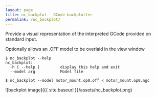```yaml
---
layout: page
title: nc_backplot - GCode backplotter
permalink: /nc_backplot/
---
```


Provide a visual representation of the interpreted GCode provided on standard input.

Optionally allows an .OFF model to be overlaid in the view window

```
$ nc_backplot --help
nc_backplot:
  -h [ --help ]         display this help and exit
  --model arg           Model file
```

`$ nc_backplot --model motor_mount.op0.off < motor_mount.op0.ngc`

![backplot image]({{ site.baseurl }}/assets/nc_backplot.png)
